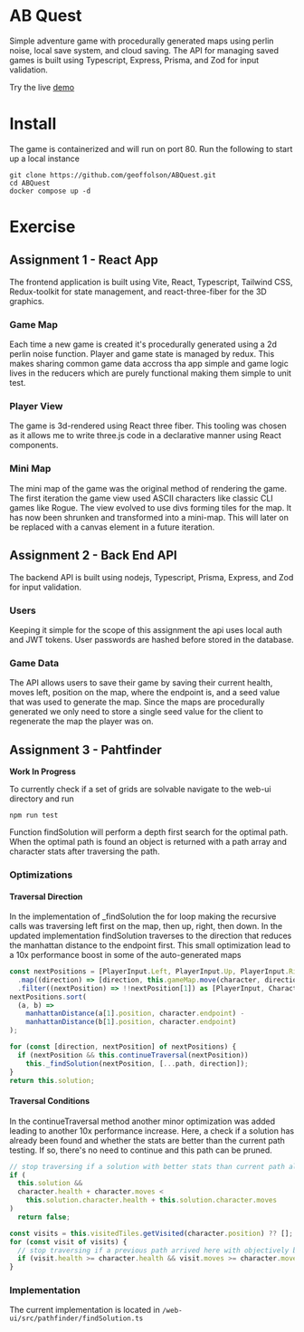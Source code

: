 # AB Quest

Simple adventure game with procedurally generated maps using perlin noise, local save system, and cloud saving. The API for managing saved games is built using Typescript, Express, Prisma, and Zod for input validation.

Try the live [demo](http://ec2-35-93-44-36.us-west-2.compute.amazonaws.com/)

# Install

The game is containerized and will run on port 80. Run the following to start up a local instance

```
git clone https://github.com/geoffolson/ABQuest.git
cd ABQuest
docker compose up -d
```

# Exercise

## Assignment 1 - React App

The frontend application is built using Vite, React, Typescript, Tailwind CSS, Redux-toolkit for state management, and react-three-fiber for the 3D graphics.

### Game Map

Each time a new game is created it's procedurally generated using a 2d perlin noise function. Player and game state is managed by redux. This makes sharing common game data accross tha app simple and game logic lives in the reducers which are purely functional making them simple to unit test.

### Player View

The game is 3d-rendered using React three fiber. This tooling was chosen as it allows me to write three.js code in a declarative manner using React components.

### Mini Map

The mini map of the game was the original method of rendering the game. The first iteration the game view used ASCII characters like classic CLI games like Rogue. The view evolved to use divs forming tiles for the map. It has now been shrunken and transformed into a mini-map. This will later on be replaced with a canvas element in a future iteration.

## Assignment 2 - Back End API

The backend API is built using nodejs, Typescript, Prisma, Express, and Zod for input validation.

### Users

Keeping it simple for the scope of this assignment the api uses local auth and JWT tokens. User passwords are hashed before stored in the database.

### Game Data

The API allows users to save their game by saving their current health, moves left, position on the map, where the endpoint is, and a seed value that was used to generate the map. Since the maps are procedurally generated we only need to store a single seed value for the client to regenerate the map the player was on.

## Assignment 3 - Pahtfinder

**Work In Progress**

To currently check if a set of grids are solvable navigate to the web-ui directory and run

```
npm run test
```

Function findSolution will perform a depth first search for the optimal path. When the optimal path is found an object is returned with a path array and character stats after traversing the path.

### Optimizations

#### Traversal Direction

In the implementation of \_findSolution the for loop making the recursive calls was traversing left first on the map, then up, right, then down. In the updated implementation findSolution traverses to the direction that reduces the manhattan distance to the endpoint first. This small optimization lead to a 10x performance boost in some of the auto-generated maps

```typescript
const nextPositions = [PlayerInput.Left, PlayerInput.Up, PlayerInput.Right, PlayerInput.Down]
  .map((direction) => [direction, this.gameMap.move(character, direction)])
  .filter((nextPosition) => !!nextPosition[1]) as [PlayerInput, CharacterState][];
nextPositions.sort(
  (a, b) =>
    manhattanDistance(a[1].position, character.endpoint) -
    manhattanDistance(b[1].position, character.endpoint)
);

for (const [direction, nextPosition] of nextPositions) {
  if (nextPosition && this.continueTraversal(nextPosition))
    this._findSolution(nextPosition, [...path, direction]);
}
return this.solution;
```

#### Traversal Conditions

In the continueTraversal method another minor optimization was added leading to another 10x performance increase. Here, a check if a solution has already been found and whether the stats are better than the current path testing. If so, there's no need to continue and this path can be pruned.

```typescript
// stop traversing if a solution with better stats than current path already exists
if (
  this.solution &&
  character.health + character.moves <
    this.solution.character.health + this.solution.character.moves
)
  return false;

const visits = this.visitedTiles.getVisited(character.position) ?? [];
for (const visit of visits) {
  // stop traversing if a previous path arrived here with objectively better stats
  if (visit.health >= character.health && visit.moves >= character.moves) return false;
}
```

### Implementation

The current implementation is located in `/web-ui/src/pathfinder/findSolution.ts`
